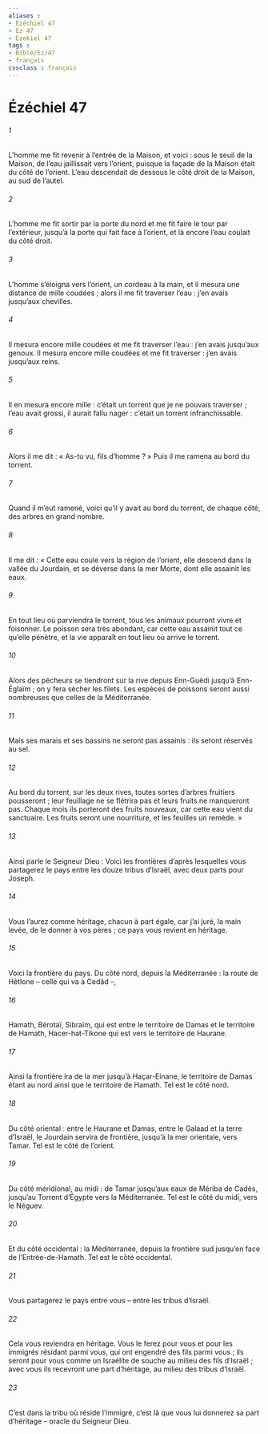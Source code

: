 ```yaml
---
aliases : 
- Ézéchiel 47
- Ez 47
- Ezekiel 47
tags : 
- Bible/Ez/47
- français
cssclass : français
---
```


# Ézéchiel 47

###### 1
L’homme me fit revenir à l’entrée de la Maison, et voici : sous le seuil de la Maison, de l’eau jaillissait vers l’orient, puisque la façade de la Maison était du côté de l’orient. L’eau descendait de dessous le côté droit de la Maison, au sud de l’autel.
###### 2
L’homme me fit sortir par la porte du nord et me fit faire le tour par l’extérieur, jusqu’à la porte qui fait face à l’orient, et là encore l’eau coulait du côté droit.
###### 3
L’homme s’éloigna vers l’orient, un cordeau à la main, et il mesura une distance de mille coudées ; alors il me fit traverser l’eau : j’en avais jusqu’aux chevilles.
###### 4
Il mesura encore mille coudées et me fit traverser l’eau : j’en avais jusqu’aux genoux. Il mesura encore mille coudées et me fit traverser : j’en avais jusqu’aux reins.
###### 5
Il en mesura encore mille : c’était un torrent que je ne pouvais traverser ; l’eau avait grossi, il aurait fallu nager : c’était un torrent infranchissable.
###### 6
Alors il me dit : « As-tu vu, fils d’homme ? » Puis il me ramena au bord du torrent.
###### 7
Quand il m’eut ramené, voici qu’il y avait au bord du torrent, de chaque côté, des arbres en grand nombre.
###### 8
Il me dit : « Cette eau coule vers la région de l’orient, elle descend dans la vallée du Jourdain, et se déverse dans la mer Morte, dont elle assainit les eaux.
###### 9
En tout lieu où parviendra le torrent, tous les animaux pourront vivre et foisonner. Le poisson sera très abondant, car cette eau assainit tout ce qu’elle pénètre, et la vie apparaît en tout lieu où arrive le torrent.
###### 10
Alors des pêcheurs se tiendront sur la rive depuis Enn-Guèdi jusqu’à Enn-Églaïm ; on y fera sécher les filets. Les espèces de poissons seront aussi nombreuses que celles de la Méditerranée.
###### 11
Mais ses marais et ses bassins ne seront pas assainis : ils seront réservés au sel.
###### 12
Au bord du torrent, sur les deux rives, toutes sortes d’arbres fruitiers pousseront ; leur feuillage ne se flétrira pas et leurs fruits ne manqueront pas. Chaque mois ils porteront des fruits nouveaux, car cette eau vient du sanctuaire. Les fruits seront une nourriture, et les feuilles un remède. »
###### 13
Ainsi parle le Seigneur Dieu : Voici les frontières d’après lesquelles vous partagerez le pays entre les douze tribus d’Israël, avec deux parts pour Joseph.
###### 14
Vous l’aurez comme héritage, chacun à part égale, car j’ai juré, la main levée, de le donner à vos pères ; ce pays vous revient en héritage.
###### 15
Voici la frontière du pays. Du côté nord, depuis la Méditerranée : la route de Hètlone – celle qui va à Cedâd –,
###### 16
Hamath, Bérotaï, Sibraïm, qui est entre le territoire de Damas et le territoire de Hamath, Hacer-hat-Tikone qui est vers le territoire de Haurane.
###### 17
Ainsi la frontière ira de la mer jusqu’à Haçar-Einane, le territoire de Damas étant au nord ainsi que le territoire de Hamath. Tel est le côté nord.
###### 18
Du côté oriental : entre le Haurane et Damas, entre le Galaad et la terre d’Israël, le Jourdain servira de frontière, jusqu’à la mer orientale, vers Tamar. Tel est le côté de l’orient.
###### 19
Du côté méridional, au midi : de Tamar jusqu’aux eaux de Mériba de Cadès, jusqu’au Torrent d’Égypte vers la Méditerranée. Tel est le côté du midi, vers le Néguev.
###### 20
Et du côté occidental : la Méditerranée, depuis la frontière sud jusqu’en face de l’Entrée-de-Hamath. Tel est le côté occidental.
###### 21
Vous partagerez le pays entre vous – entre les tribus d’Israël.
###### 22
Cela vous reviendra en héritage. Vous le ferez pour vous et pour les immigrés résidant parmi vous, qui ont engendré des fils parmi vous ; ils seront pour vous comme un Israélite de souche au milieu des fils d’Israël ; avec vous ils recevront une part d’héritage, au milieu des tribus d’Israël.
###### 23
C’est dans la tribu où réside l’immigré, c’est là que vous lui donnerez sa part d’héritage – oracle du Seigneur Dieu.
